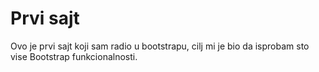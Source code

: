 # Prvi sajt

Ovo je prvi sajt koji sam radio u bootstrapu, cilj mi je bio da isprobam sto vise Bootstrap funkcionalnosti.
